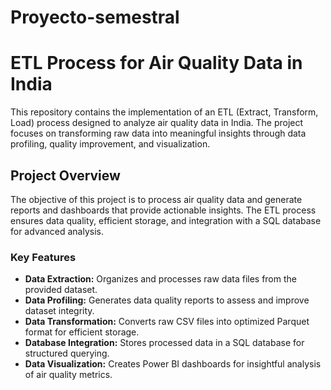 # Proyecto-semestral
# ETL Process for Air Quality Data in India

This repository contains the implementation of an ETL (Extract, Transform, Load) process designed to analyze air quality data in India. The project focuses on transforming raw data into meaningful insights through data profiling, quality improvement, and visualization.

## Project Overview
The objective of this project is to process air quality data and generate reports and dashboards that provide actionable insights. The ETL process ensures data quality, efficient storage, and integration with a SQL database for advanced analysis.

### Key Features
- **Data Extraction:** Organizes and processes raw data files from the provided dataset.
- **Data Profiling:** Generates data quality reports to assess and improve dataset integrity.
- **Data Transformation:** Converts raw CSV files into optimized Parquet format for efficient storage.
- **Database Integration:** Stores processed data in a SQL database for structured querying.
- **Data Visualization:** Creates Power BI dashboards for insightful analysis of air quality metrics.
